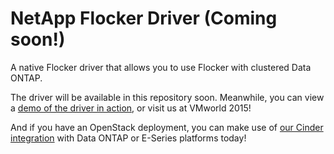 # NetApp Flocker Driver (Coming soon!)

A native Flocker driver that allows you to use Flocker with clustered Data
ONTAP.

The driver will be available in this repository soon. Meanwhile, you can view
a [demo of the driver in action](http://www.youtube.com), or visit us at
VMworld 2015!

And if you have an OpenStack deployment, you can make use of
[our Cinder integration](http://netapp.github.io/openstack/2015/08/26/Flocker-Cinder/index.html)
with Data ONTAP or E-Series platforms today!
